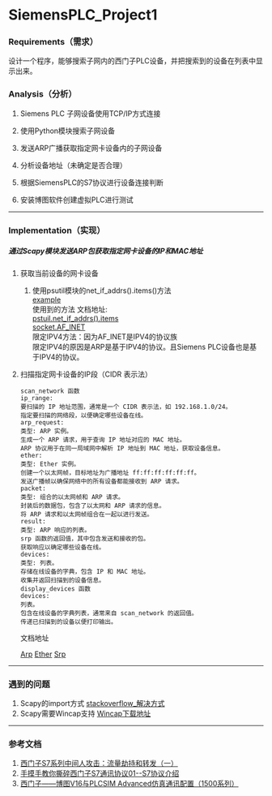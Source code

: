 # SiemensPLC_Project1

### Requirements（需求） 

设计一个程序，能够搜索子网内的西门子PLC设备，并把搜索到的设备在列表中显示出来。

### Analysis（分析）

1. Siemens PLC 子网设备使用TCP/IP方式连接

2. 使用Python模块搜索子网设备

3. 发送ARP广播获取指定网卡设备内的子网设备

4. 分析设备地址（未确定是否合理）

5. 根据SiemensPLC的S7协议进行设备连接判断

6. 安装博图软件创建虚拟PLC进行测试

---
### Implementation（实现）

##### 通过Scapy模块发送ARP包获取指定网卡设备的IP和MAC地址

1. 获取当前设备的网卡设备
   1. 使用psutil模块的net_if_addrs().items()方法  
      [example](../module/获取当前设备网卡设备及其IP地址.py)  
      使用到的方法 文档地址:  
      [pstuil.net_if_addrs().items](https://hellowac.github.io/psutil-doc-zh/system/network/net_if_addrs.html)  
      [socket.AF_INET](https://docs.python.org/3/library/socket.html#socket.AF_INET)  
      限定IPV4方法：因为AF_INET是IPV4的协议族  
      限定IPV4的原因是ARP是基于IPV4的协议。且Siemens PLC设备也是基于IPV4的协议。

2. 扫描指定网卡设备的IP段（CIDR 表示法）

   ```
   scan_network 函数
   ip_range:
   要扫描的 IP 地址范围，通常是一个 CIDR 表示法，如 192.168.1.0/24。
   指定要扫描的网络段，以便确定哪些设备在线。
   arp_request:
   类型: ARP 实例。
   生成一个 ARP 请求，用于查询 IP 地址对应的 MAC 地址。
   ARP 协议用于在同一局域网中解析 IP 地址到 MAC 地址，获取设备信息。
   ether:
   类型: Ether 实例。
   创建一个以太网帧，目标地址为广播地址 ff:ff:ff:ff:ff:ff。
   发送广播帧以确保网络中的所有设备都能接收到 ARP 请求。
   packet:
   类型: 组合的以太网帧和 ARP 请求。
   封装后的数据包，包含了以太网和 ARP 请求的信息。
   将 ARP 请求和以太网帧组合在一起以进行发送。
   result:
   类型: ARP 响应的列表。
   srp 函数的返回值，其中包含发送和接收的包。
   获取响应以确定哪些设备在线。
   devices:
   类型: 列表。
   存储在线设备的字典，包含 IP 和 MAC 地址。
   收集并返回扫描到的设备信息。
   display_devices 函数
   devices:
   列表。
   包含在线设备的字典列表，通常来自 scan_network 的返回值。
   传递已扫描到的设备以便打印输出。
   ```

   文档地址

   [Arp](https://scapy.readthedocs.io/en/latest/usage.html#arp)  [Ether](https://scapy.readthedocs.io/en/latest/usage.html#ether)  [Srp](https://scapy.readthedocs.io/en/latest/usage.html#srp)



---

### 遇到的问题

1. Scapy的import方式
   [stackoverflow_解决方式](https://stackoverflow.com/questions/63645535/arp-in-scapy-not-working-and-getting-an-error-cannot-find-reference-arp-in-a)
2. Scapy需要Wincap支持
   [Wincap下载地址](https://www.winpcap.org/install/default.htm)

---

### 参考文档

1. [西门子S7系列中间人攻击：流量劫持和转发（一）](https://www.freebuf.com/articles/ics-articles/231701.html)
2. [手摸手教你撕碎西门子S7通讯协议01--S7协议介绍](https://blog.csdn.net/hqwest/article/details/139346989)
3. [西门子——博图V16与PLCSIM Advanced仿真通讯配置（1500系列）](https://blog.csdn.net/qq_42504097/article/details/125394487)

